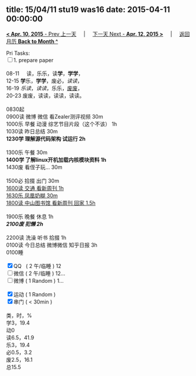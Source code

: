 title: 15/04/11 stu19 was16
date: 2015-04-11 00:00:00
---
[**< Apr. 10, 2015** - Prev 上一天](/lifelogs/2015/04/d10.html) &nbsp; &nbsp; | &nbsp; &nbsp; [下一天 Next - **Apr. 12, 2015 >**](/lifelogs/2015/04/d12.html) &nbsp; &nbsp; |  &nbsp; &nbsp; [返回月历 **Back to Month ^**](/lifelogs/2015/04/index.html)
<br/><div>Pri Tasks:<br clear="none"/><input type="checkbox" />1. prepare paper</div><div><div><br clear="none"/></div>08-11     读，乐乐，读<b>学</b>，<b>学学</b>，<br clear="none"/>12-15 <b>学</b>乐，<b>学学</b>，废必，<i>读读</i>，<br clear="none"/>16-19 <i>乐读</i>，<i>读读</i>，乐乐，<u>废废</u>，<br clear="none"/>20-23 废废，读读，读读，读读。<div><br clear="none"/></div>0830起<br clear="none"/>0900读 微博 微信 看Zealer测评视频 30m</div><div>1000乐 早餐 动漫 综艺节目片段（这个不该） 1h</div><div>1030读 昨日总结 30m</div><div><b>1230学 理解源代码架构 试运行 2h</b><div><br clear="none"/></div>1300乐 午餐 30m</div><div><b>1400学 了解linux开机加载内核模块资料 1h</b></div><div>1430废 看侄子玩… 30m</div><div><br/></div><div>1500必 拾掇 出门 30m</div><div><u>1600读 交通 看新周刊 1h</u></div><div><u>1630乐 凤凰奶糊 30m</u></div><div><u>1800读 中山图书馆 看新周刊 回家 1.5h</u></div><div><div><br clear="none"/></div>1900乐 晚餐 休息 1h<br clear="none"/><i><b>2100废 犯懒 2h</b></i></div><div><br/></div><div>2200读 洗澡 听书 拾掇 1h<br clear="none"/>0100读 今日总结 微博微信 知乎日报 3h</div><div>0100睡</div><div><br clear="none"/></div><div><input type="checkbox" checked="true" />QQ   ( 2 午/临睡 ) 12<br clear="none"/><input type="checkbox" />微信 ( 2 午/临睡 ) 12…</div><div><input type="checkbox" />微博 ( 1 Random ) 1…</div><div><br clear="none"/></div><div><input type="checkbox" checked="true" />运动 ( 1 Random ) </div><div><input type="checkbox" checked="true" />串门 ( < 30min ) </div><div><div><br clear="none"/></div>类，时，%<br clear="none"/>学3，19.4<br clear="none"/>动0<br clear="none"/>读6.5，41.9<br clear="none"/>乐3，19.4<br clear="none"/>必0.5，3.2<br clear="none"/>废2.5，16.1<br clear="none"/>总15.5</div>